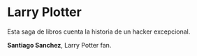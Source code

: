 
# Larry Plotter

Esta saga de libros cuenta la historia de un hacker excepcional.

**Santiago Sanchez**, Larry Potter fan.
